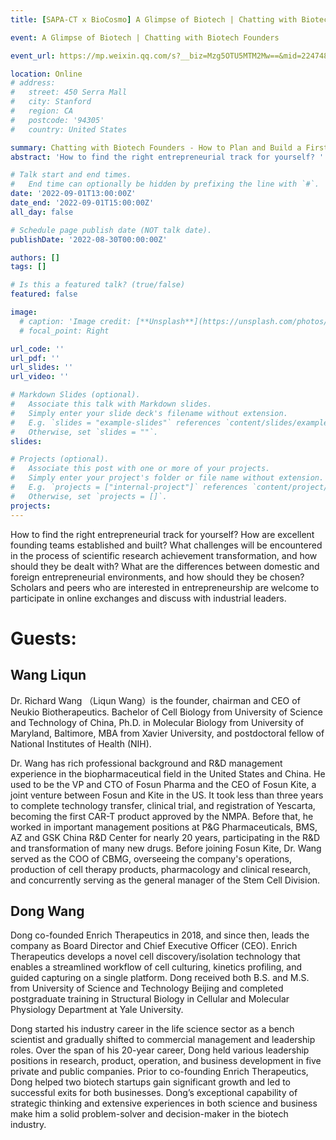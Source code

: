 ```yaml
---
title: [SAPA-CT x BioCosmo] A Glimpse of Biotech | Chatting with Biotech Founders -  How to Plan and Build a First-Class Start-up Company

event: A Glimpse of Biotech | Chatting with Biotech Founders

event_url: https://mp.weixin.qq.com/s?__biz=Mzg5OTU5MTM2Mw==&mid=2247484044&idx=1&sn=6c6e028deb7db4a364b5fe954671a116&chksm=c051bf20f7263636d198a93b0de0a088bbeb364c9f9d16d228309259c764910c9c43cf2954d2#rd

location: Online
# address:
#   street: 450 Serra Mall
#   city: Stanford
#   region: CA
#   postcode: '94305'
#   country: United States

summary: Chatting with Biotech Founders - How to Plan and Build a First-Class Start-up Company
abstract: 'How to find the right entrepreneurial track for yourself? '

# Talk start and end times.
#   End time can optionally be hidden by prefixing the line with `#`.
date: '2022-09-01T13:00:00Z'
date_end: '2022-09-01T15:00:00Z'
all_day: false

# Schedule page publish date (NOT talk date).
publishDate: '2022-08-30T00:00:00Z'

authors: []
tags: []

# Is this a featured talk? (true/false)
featured: false

image:
  # caption: 'Image credit: [**Unsplash**](https://unsplash.com/photos/bzdhc5b3Bxs)'
  # focal_point: Right

url_code: ''
url_pdf: ''
url_slides: ''
url_video: ''

# Markdown Slides (optional).
#   Associate this talk with Markdown slides.
#   Simply enter your slide deck's filename without extension.
#   E.g. `slides = "example-slides"` references `content/slides/example-slides.md`.
#   Otherwise, set `slides = ""`.
slides:

# Projects (optional).
#   Associate this post with one or more of your projects.
#   Simply enter your project's folder or file name without extension.
#   E.g. `projects = ["internal-project"]` references `content/project/deep-learning/index.md`.
#   Otherwise, set `projects = []`.
projects:
---
```

How to find the right entrepreneurial track for yourself? How are excellent founding teams established and built? What challenges will be encountered in the process of scientific research achievement transformation, and how should they be dealt with? What are the differences between domestic and foreign entrepreneurial environments, and how should they be chosen? Scholars and peers who are interested in entrepreneurship are welcome to participate in online exchanges and discuss with industrial leaders.

# Guests: 

## Wang Liqun 
Dr. Richard Wang （Liqun Wang）is the founder, chairman and CEO of Neukio Biotherapeutics. Bachelor of Cell Biology from University of Science and Technology of China, Ph.D. in Molecular Biology from University of Maryland, Baltimore, MBA from Xavier University, and postdoctoral fellow of National Institutes of Health (NIH). 

Dr. Wang has rich professional background and R&D management experience in the biopharmaceutical field in the United States and China. He used to be the VP and CTO of Fosun Pharma and the CEO of Fosun Kite, a joint venture between Fosun and Kite in the US. It took less than three years to complete technology transfer, clinical trial, and registration of Yescarta, becoming the first CAR-T product approved by the NMPA. Before that, he worked in important management positions at P&G Pharmaceuticals, BMS, AZ and GSK China R&D Center for nearly 20 years, participating in the R&D and transformation of many new drugs. Before joining Fosun Kite, Dr. Wang served as the COO of CBMG, overseeing the company's operations, production of cell therapy products, pharmacology and clinical research, and concurrently serving as the general manager of the Stem Cell Division.

## Dong Wang
Dong co-founded Enrich Therapeutics in 2018, and since then, leads the company as Board Director and Chief Executive Officer (CEO). Enrich Therapeutics develops a novel cell discovery/isolation technology that enables a streamlined workflow of cell culturing, kinetics profiling, and guided capturing on a single platform. Dong received both B.S. and M.S. from University of Science and Technology Beijing and completed postgraduate training in Structural Biology in Cellular and Molecular Physiology Department at Yale University. 

Dong started his industry career in the life science sector as a bench scientist and gradually shifted to commercial management and leadership roles. Over the span of his 20-year career, Dong held various leadership positions in research, product, operation, and business development in five private and public companies. Prior to co-founding Enrich Therapeutics, Dong helped two biotech startups gain significant growth and led to successful exits for both businesses. Dong’s exceptional capability of strategic thinking and extensive experiences in both science and business make him a solid problem-solver and decision-maker in the biotech industry.